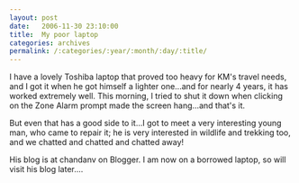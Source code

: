 ```yaml
---
layout: post
date:	2006-11-30 23:10:00
title:  My poor laptop
categories: archives
permalink: /:categories/:year/:month/:day/:title/
---
```

I have a lovely Toshiba laptop that proved too heavy for KM's travel needs, and I got it when he got himself a lighter one...and for nearly 4 years, it has worked extremely well. This morning, I tried to shut it down when clicking on the Zone Alarm prompt made the screen hang...and that's it. 

But even that has a good side to it...I got to meet a very interesting young man, who came to repair it; he is very interested in wildlife and trekking too, and we chatted and chatted and chatted away!

His blog is at chandanv on Blogger. I am now on a borrowed laptop, so will visit his blog later....
